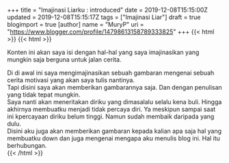 +++
title = "Imajinasi Liarku : introduced"
date = 2019-12-08T15:15:00Z
updated = 2019-12-08T15:15:17Z
tags = ["Imajinasi Liar"]
draft = true
blogimport = true 
[author]
	name = "MuryP"
	uri = "https://www.blogger.com/profile/14798613158789333825"
+++
{{< html >}}
{{< html >}}

Konten ini akan saya isi dengan hal-hal yang saya imajinasikan yang mungkin saja berguna untuk jalan cerita.<div>Di di awal ini saya mengimajinasikan sebuah gambaran mengenai sebuah cerita motivasi yang akan saya tulis nantinya.</div><div>Tapi disini saya akan memberikan gambarannya saja. Dan dengan penulisan yang tidak tepat mungkin.</div><div>Saya nanti akan meneritakan diriku yang dimasalalu selalu kena buli. Hingga akhirnya membuatku menjadi tidak percaya diri. Ya meskipun sampai saat ini kpercayaan diriku belum tinggi. Namun sudah membaik daripada yang dulu.</div><div>Disini aku juga akan memberikan gambaran kepada kalian apa saja hal yang membuatku down dan juga mengenai mengapa aku menulis blog ini. Hal itu berhubungan.&nbsp;</div>
{{< /html >}}
